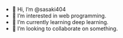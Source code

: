 - 👋 Hi, I’m @sasaki404
- 👀 I’m interested in web programming.
- 🌱 I’m currently learning deep learning.
- 💞️ I’m looking to collaborate on something.

<!---
sasaki404/sasaki404 is a ✨ special ✨ repository because its `README.md` (this file) appears on your GitHub profile.
You can click the Preview link to take a look at your changes.
--->
